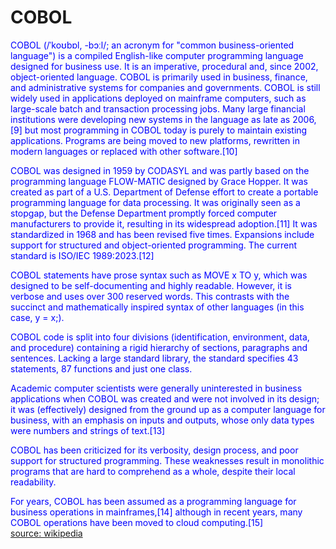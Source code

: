 
COBOL
=====


<font color="blue">COBOL (/ˈkoʊbɒl, -bɔːl/; an acronym for "common business-oriented language") is a compiled English-like computer programming language designed for business use. It is an imperative, procedural and, since 2002, object-oriented language. COBOL is primarily used in business, finance, and administrative systems for companies and governments. COBOL is still widely used in applications deployed on mainframe computers, such as large-scale batch and transaction processing jobs. Many large financial institutions were developing new systems in the language as late as 2006,[9] but most programming in COBOL today is purely to maintain existing applications. Programs are being moved to new platforms, rewritten in modern languages or replaced with other software.[10]
</font>

<font color="blue">COBOL was designed in 1959 by CODASYL and was partly based on the programming language FLOW-MATIC designed by Grace Hopper. It was created as part of a U.S. Department of Defense effort to create a portable programming language for data processing. It was originally seen as a stopgap, but the Defense Department promptly forced computer manufacturers to provide it, resulting in its widespread adoption.[11] It was standardized in 1968 and has been revised five times. Expansions include support for structured and object-oriented programming. The current standard is ISO/IEC 1989:2023.[12]
</font>

<font color="blue">COBOL statements have prose syntax such as MOVE x TO y, which was designed to be self-documenting and highly readable. However, it is verbose and uses over 300 reserved words. This contrasts with the succinct and mathematically inspired syntax of other languages (in this case, y = x;).
</font>

<font color="blue">COBOL code is split into four divisions (identification, environment, data, and procedure) containing a rigid hierarchy of sections, paragraphs and sentences. Lacking a large standard library, the standard specifies 43 statements, 87 functions and just one class.
</font>

<font color="blue">Academic computer scientists were generally uninterested in business applications when COBOL was created and were not involved in its design; it was (effectively) designed from the ground up as a computer language for business, with an emphasis on inputs and outputs, whose only data types were numbers and strings of text.[13]
</font>

<font color="blue">COBOL has been criticized for its verbosity, design process, and poor support for structured programming. These weaknesses result in monolithic programs that are hard to comprehend as a whole, despite their local readability.
</font>

<font color="blue">For years, COBOL has been assumed as a programming language for business operations in mainframes,[14] although in recent years, many COBOL operations have been moved to cloud computing.[15]
</font>  
[source: wikipedia](https://en.wikipedia.org/wiki/COBOL)
